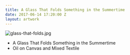 ```yaml
---
title: A Glass That Folds Something in the Summertime
date: 2017-06-14 17:20:00 Z
layout: artwork
---
```


![glass-that-folds.jpg](/uploads/glass-that-folds.jpg)

- A Glass That Folds Something in the Summertime
- Oil on Canvas and Mixed Textile

